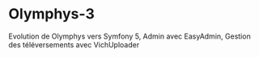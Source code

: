 # Olymphys-3
Evolution de Olymphys vers Symfony 5, Admin avec EasyAdmin, Gestion des téléversements avec VichUploader
